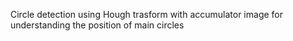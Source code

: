 Circle detection using Hough trasform with accumulator image for understanding the position of main circles
